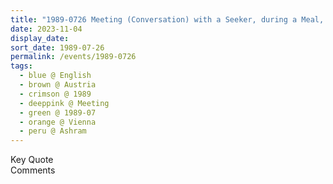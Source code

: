 ```yaml
---
title: "1989-0726 Meeting (Conversation) with a Seeker, during a Meal, Āśhram, Gärtnergasse, Vienna, Austria"
date: 2023-11-04
display_date: 
sort_date: 1989-07-26
permalink: /events/1989-0726
tags:
  - blue @ English
  - brown @ Austria
  - crimson @ 1989
  - deeppink @ Meeting
  - green @ 1989-07
  - orange @ Vienna
  - peru @ Ashram
---
```


<wave-list>
  <list-title color="green" width="75">Key Quote</list-title>
  <list-item color="BlanchedAlmond"  width="200"></list-item>
  <list-item color="Lavender"></list-item>
  <list-item color="BlanchedAlmond"></list-item>
</wave-list>

<br>

<wave-list>
  <list-title color="green" width="75">Comments</list-title>
  <list-item color="BlanchedAlmond"  width="200"></list-item>
  <list-item color="Lavender"></list-item>
  <list-item color="BlanchedAlmond"></list-item>
</wave-list>